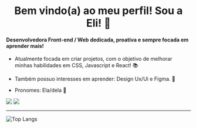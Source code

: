 <h1 align="center">Bem vindo(a) ao meu perfil! Sou a Eli! 🤙</h1>

#### Desenvolvedora Front-end / Web dedicada, proativa e sempre focada em aprender mais! 

- Atualmente focada em criar projetos, com o objetivo de melhorar minhas habilidades em CSS, Javascript e React! 📚

- Também possuo interesses em aprender: Design Ux/Ui e Figma. 🌱

- Pronomes: Ela/dela 👧



<div>
  <a href="https://www.linkedin.com/in/elipontes/" target='_blank'><img src="https://img.shields.io/badge/LinkedIn-0077B5?style=for-the-badge&logo=linkedin&logoColor=white"/></a>
  <a href="mailto:heliarapontes@hotmail.com" target='_blank'><img src="https://img.shields.io/badge/Gmail-D14836?style=for-the-badge&logo=gmail&logoColor=white"/></a>
</div>

---

![Top Langs](https://github-readme-stats.vercel.app/api/top-langs/?username=Elipontes&theme=dark&show_icons=true&layout=compact)


